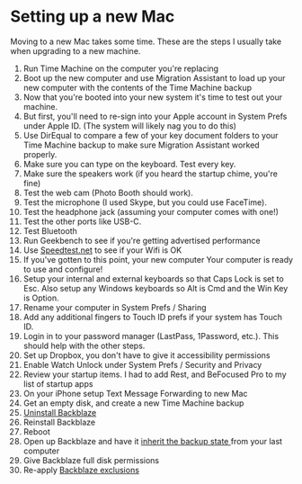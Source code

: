 # Setting up a new Mac

Moving to a new Mac takes some time. These are the steps I usually take when upgrading to a new machine.

1. Run Time Machine on the computer you're replacing 
2. Boot up the new computer and use Migration Assistant to load up your new computer with the contents of the Time Machine backup
3. Now that you're booted into your new system it's time to test out your machine.
4. But first, you'll need to re-sign into your Apple account in System Prefs under Apple ID. \(The system will likely nag you to do this\)
5. Use DirEqual to compare a few of your key document folders to your Time Machine backup to make sure Migration Assistant worked properly.
6. Make sure you can type on the keyboard. Test every key.
7. Make sure the speakers work \(if you heard the startup chime, you're fine\)
8. Test the web cam \(Photo Booth should work\).
9. Test the microphone \(I used Skype, but you could use FaceTime\).
10. Test the headphone jack \(assuming your computer comes with one!\)
11. Test the other ports like USB-C.
12. Test Bluetooth
13. Run Geekbench to see if you're getting advertised performance
14. Use [Speedtest.net](http://speedtest.net/) to see if your Wifi is OK
15. If you've gotten to this point, your new computer Your computer is ready to use and configure!
16. Setup your internal and external keyboards so that Caps Lock is set to Esc. Also setup any Windows keyboards so Alt is Cmd and the Win Key is Option.
17. Rename your computer in System Prefs / Sharing
18. Add any additional fingers to Touch ID prefs if your system has Touch ID.
19. Login in to your password manager \(LastPass, 1Password, etc.\). This should help with the other steps.
20. Set up Dropbox, you don't have to give it accessibility permissions
21. Enable Watch Unlock under System Prefs / Security and Privacy
22. Review your startup items. I had to add Rest, and BeFocused Pro to my list of startup apps
23. On your iPhone setup Text Message Forwarding to new Mac
24. Get an empty disk, and create a new Time Machine backup
25. [Uninstall Backblaze](https://help.backblaze.com/hc/en-us/articles/217666328-Uninstalling-Backblaze-Mac-Win-)
26. Reinstall Backblaze
27. Reboot
28. Open up Backblaze and have it [inherit the backup state ](https://help.backblaze.com/hc/en-us/articles/217666358-Inherit-Backup-State)from your last computer
29. Give Backblaze full disk permissions
30. Re-apply [Backblaze exclusions](https://kb.chrisltd.com/computing/mac#backblaze)

  
  


